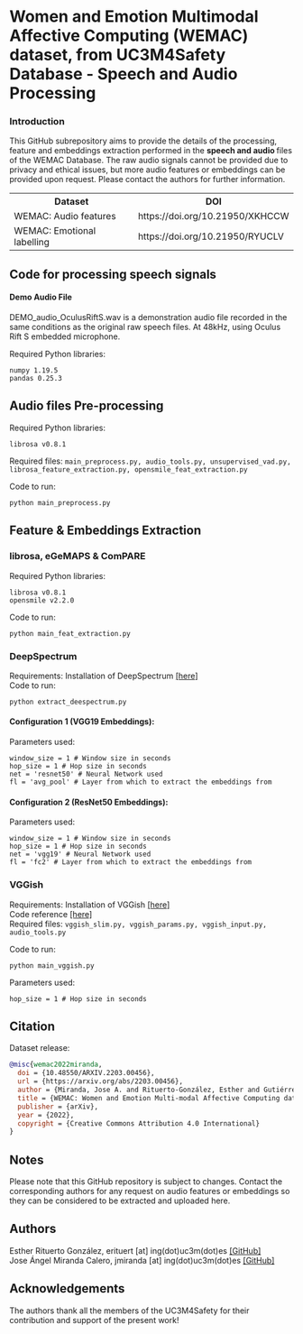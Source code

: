 # Women and Emotion Multimodal Affective Computing (WEMAC) dataset, from UC3M4Safety Database - Speech and Audio Processing

### Introduction
This GitHub subrepository aims to provide the details of the processing, feature and embeddings extraction performed in the <b>speech and audio </b> files of the WEMAC Database. The raw audio signals cannot be provided due to privacy and ethical issues, but more audio features or embeddings can be provided upon request. Please contact the authors for further information.

<table>
  <tr>
    <th>Dataset</th>
    <th>DOI</th>
  </tr>
  <tr>
    <td>WEMAC: Audio features</td>
    <td>https://doi.org/10.21950/XKHCCW</td>
  </tr>
  <tr>
    <td>WEMAC: Emotional labelling</td>
    <td>https://doi.org/10.21950/RYUCLV</td>
  </tr>   
</table>


## Code for processing speech signals

#### Demo Audio File
DEMO_audio_OculusRiftS.wav is a demonstration audio file recorded in the same conditions as the original raw speech files. At 48kHz, using Oculus Rift S embedded microphone.

Required Python libraries:
```
numpy 1.19.5
pandas 0.25.3
```
## Audio files Pre-processing
Required Python libraries:
```
librosa v0.8.1 
```
Required files: ```main_preprocess.py, audio_tools.py, unsupervised_vad.py, librosa_feature_extraction.py, opensmile_feat_extraction.py```

Code to run:
```
python main_preprocess.py 
```

## Feature & Embeddings Extraction

### librosa, eGeMAPS & ComPARE 
Required Python libraries:
```
librosa v0.8.1 
opensmile v2.2.0 
```

Code to run:
```
python main_feat_extraction.py 
```

### DeepSpectrum
Requirements: Installation of DeepSpectrum <a href="https://github.com/DeepSpectrum/DeepSpectrum/">[here]</a> <br />
Code to run:
```
python extract_deespectrum.py 
```

#### Configuration 1 (VGG19 Embeddings):
Parameters used:
```
window_size = 1 # Window size in seconds
hop_size = 1 # Hop size in seconds
net = 'resnet50' # Neural Network used
fl = 'avg_pool' # Layer from which to extract the embeddings from
```

#### Configuration 2 (ResNet50 Embeddings):
Parameters used:
```
window_size = 1 # Window size in seconds
hop_size = 1 # Hop size in seconds
net = 'vgg19' # Neural Network used
fl = 'fc2' # Layer from which to extract the embeddings from
```

### VGGish
Requirements: 
Installation of VGGish <a href="https://github.com/tensorflow/models/tree/master/research/audioset/vggish/">[here]</a> <br />
Code reference <a href="https://colab.research.google.com/drive/1E3CaPAqCai9P9QhJ3WYPNCVmrJU4lAhF">[here]</a> <br />
Required files: ```vggish_slim.py, vggish_params.py, vggish_input.py, audio_tools.py```

Code to run:
```
python main_vggish.py 
```

Parameters used:
```
hop_size = 1 # Hop size in seconds
```


## Citation

Dataset release:
```bibtex
@misc{wemac2022miranda,
  doi = {10.48550/ARXIV.2203.00456},
  url = {https://arxiv.org/abs/2203.00456},
  author = {Miranda, Jose A. and Rituerto-González, Esther and Gutiérrez-Martín, Laura and Luis-Mingueza, Clara and Canabal, Manuel F. and Bárcenas, Alberto Ramírez and Lanza-Gutiérrez, Jose M. and Peláez-Moreno, Carmen and López-Ongil, Celia},
  title = {WEMAC: Women and Emotion Multi-modal Affective Computing dataset},
  publisher = {arXiv},
  year = {2022},
  copyright = {Creative Commons Attribution 4.0 International}
}
```


## Notes
Please note that this GitHub repository is subject to changes. Contact the corresponding authors for any request on audio features or embeddings so they can be considered to be extracted and uploaded here.

## Authors
Esther Rituerto González, erituert [at] ing(dot)uc3m(dot)es <a href="https://github.com/erituert/">[GitHub]</a> <br />
Jose Ángel Miranda Calero, jmiranda [at] ing(dot)uc3m(dot)es <a href="https://github.com/JoseCalero">[GitHub]</a> <br />

## Acknowledgements 
The authors thank all the members of the UC3M4Safety for their contribution and support of the present work!
